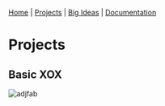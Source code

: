 [Home](README.md) | [Projects](projects.md) | [Big Ideas](big_ideas.md) | [Documentation](documentation.md)

# Projects
## Basic XOX

![adjfab](https://kaankutluer.github.io/kaankutluer.github.io./Resources/XOXcodeimage.png)
